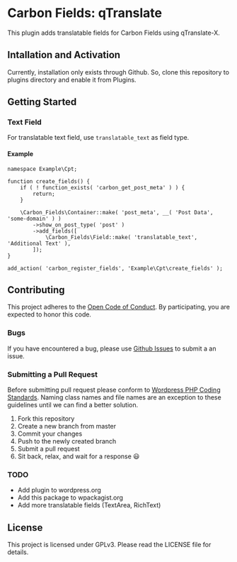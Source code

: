 # Carbon Fields: qTranslate

This plugin adds translatable fields for Carbon Fields using qTranslate-X.

## Intallation and Activation

Currently, installation only exists through Github. So, clone this repository to plugins directory and enable it from Plugins.

## Getting Started

### Text Field

For translatable text field, use `translatable_text` as field type.

#### Example

	namespace Example\Cpt;

	function create_fields() {
		if ( ! function_exists( 'carbon_get_post_meta' ) ) {
			return;
		}

		\Carbon_Fields\Container::make( 'post_meta', __( 'Post Data', 'some-domain' ) )
			->show_on_post_type( 'post' )
			->add_fields([
				\Carbon_Fields\Field::make( 'translatable_text', 'Additional Text' ),
			]);
	}

	add_action( 'carbon_register_fields', 'Example\Cpt\create_fields' );

## Contributing

This project adheres to the [Open Code of Conduct][code-of-conduct]. By participating, you are expected to honor this code.

[code-of-conduct]: http://todogroup.org/opencodeofconduct/

### Bugs
If you have encountered a bug, please use [Github Issues][github-issues] to submit a an issue.

[github-issues]: https://github.com/appristas/carbon-fields-qtranslate/issues

### Submitting a Pull Request

Before submitting pull request please conform to [Wordpress PHP Coding Standards][wp-php-coding-standards]. Naming class names and file names are an exception to these guidelines until we can find a better solution.

1. Fork this repository
2. Create a new branch from master
2. Commit your changes
3. Push to the newly created branch
4. Submit a pull request
5. Sit back, relax, and wait for a response :smiley:

[wp-php-coding-standards]: https://make.wordpress.org/core/handbook/best-practices/coding-standards/php/

### TODO

- Add plugin to wordpress.org
- Add this package to wpackagist.org
- Add more translatable fields (TextArea, RichText)

## License

This project is licensed under GPLv3. Please read the LICENSE file for details.
